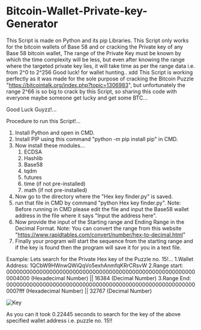 # Bitcoin-Wallet-Private-key-Generator
This Script is made on Python and its pip Libraries. This Script only works for the bitcoin wallets of Base 58 and or cracking the Private key of any Base 58 bitcoin wallet, The range of the Private Key must be known by which the time complexity will be less, but even after knowing the range where the targeted private key lies, it will take time as per the range data i.e. from 2^0 to 2^256 Good luck! for wallet hunting.. xdd
This Script is working perfectly as it was made for the sole purpose of cracking the Bitcoin Puzzle "https://bitcointalk.org/index.php?topic=1306983", but unfortunately the range 2^66 is so big to crack by this Script, so sharing this code with everyone maybe someone get lucky and get some BTC...

Good Luck Guyzz!...

Procedure to run this Script!...

1. Install Python and open in CMD.
2. Install PIP using this command "python -m pip install pip" in CMD.
3. Now install these modules...
   1. ECDSA
   2. Hashlib
   3. Base58
   4. tqdm
   5. futures
   6. time (if not pre-installed)
   7. math (if not pre-installed)
4. Now go to the directory where the "Hex key finder.py" is saved.
5. run that file in CMD by command "python Hex key finder.py".
Note: Before running in CMD please edit the file and input the Base58 wallet address in the file where it says "Input the address here".
6. Now provide the input of the Starting range and Ending Range in the Decimal Format.
Note: You can convert the range from this website "https://www.rapidtables.com/convert/number/hex-to-decimal.html"
7. Finally your program will start the sequence from the starting range and if the key is found then the program will save it for you in a text file.

Example:
Lets search for the Private Hex key of the Puzzle no. 15!...
1.Wallet Address: 1QCbW9HWnwQWiQqVo5exhAnmfqKRrCRsvW
2.Range start: 0000000000000000000000000000000000000000000000000000000000004000 (Hexadecimal Number) || 16384 (Decimal Number)
3.Range End: 0000000000000000000000000000000000000000000000000000000000007fff (Hexadecimal Number) || 32767 (Decimal Number)

![Key](https://github.com/Coders-Bar/Bitcoin-Wallet-Private-key-Generator/assets/154334072/fc2ad8dc-184a-45f5-a796-dc90469f0307)

As you can it took 0.22445 seconds to search for the key of the above specified wallet address i.e. puzzle no. 15!!
